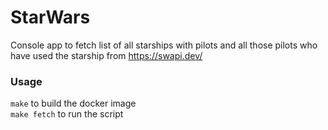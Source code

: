 # StarWars

Console app to fetch list of all starships with pilots and all those pilots who have used the starship from  https://swapi.dev/

### Usage
`make`  to build the docker image\
`make fetch` to run the script